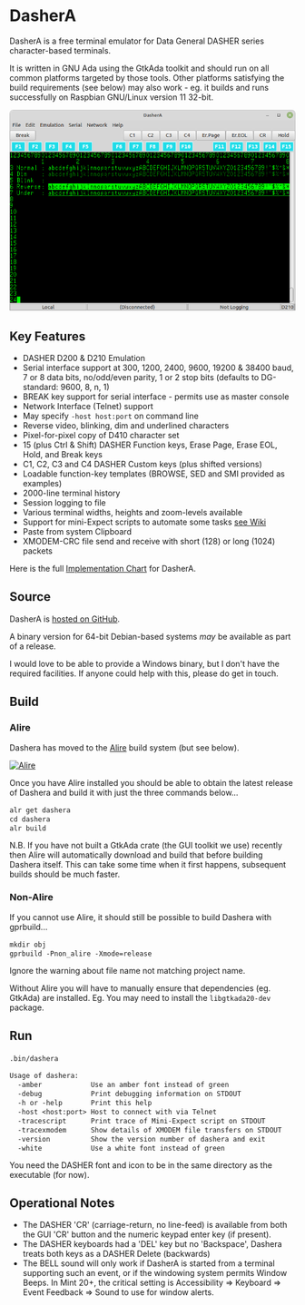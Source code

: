 # DasherA
DasherA is a free terminal emulator for Data General DASHER series character-based terminals.

It is written in GNU Ada using the GtkAda toolkit and should run on all common platforms targeted by those tools.  Other platforms satisfying the build requirements (see below) may also work - eg. it builds and runs successfully on Raspbian GNU/Linux version 11 32-bit.

![Screenshot](./Screenshots/DasherA-20220305.png)


## Key Features

* DASHER D200 & D210 Emulation
* Serial interface support at 300, 1200, 2400, 9600, 19200 & 38400 baud, 7 or 8 data bits,
no/odd/even parity, 1 or 2 stop bits (defaults to DG-standard: 9600, 8, n, 1)
* BREAK key support for serial interface - permits use as master console
* Network Interface (Telnet) support
* May specify ```-host host:port``` on command line
* Reverse video, blinking, dim and underlined characters
* Pixel-for-pixel copy of D410 character set
* 15 (plus Ctrl & Shift) DASHER Function keys, Erase Page, Erase EOL, Hold, and Break keys
* C1, C2, C3 and C4 DASHER Custom keys (plus shifted versions)
* Loadable function-key templates (BROWSE, SED and SMI provided as examples)
* 2000-line terminal history
* Session logging to file
* Various terminal widths, heights and zoom-levels available
* Support for mini-Expect scripts to automate some tasks [see Wiki](https://github.com/SMerrony/DasherG/wiki/DasherG-Mini-Expect-Scripts)
* Paste from system Clipboard
* XMODEM-CRC file send and receive with short (128) or long (1024) packets
  
Here is the full [Implementation Chart](./Docs/implementationChart.md) for DasherA.

## Source
DasherA is [hosted on GitHub](https://github.com/SMerrony/dashera).

A binary version for 64-bit Debian-based systems *may* be available as part of a release.

I would love to be able to provide a Windows binary, but I don't have the required
facilities.  If anyone could help with this, please do get in touch.

## Build

### Alire

Dashera has moved to the [Alire](https://alire.ada.dev/) build system (but see below).

[![Alire](https://img.shields.io/endpoint?url=https://alire.ada.dev/badges/dashera.json)](https://alire.ada.dev/crates/dashera.html)

Once you have Alire installed you should be able to obtain the latest release of Dashera and build it with just the three commands below...
```
alr get dashera
cd dashera
alr build
```
N.B. If you have not built a GtkAda crate (the GUI toolkit we use) recently then Alire will automatically download and build that before building Dashera itself.  This can take some time when it first happens, subsequent builds should be much faster.

### Non-Alire

If you cannot use Alire, it should still be possible to build Dashera with gprbuild... 
```
mkdir obj
gprbuild -Pnon_alire -Xmode=release
```
Ignore the warning about file name not matching project name.

Without Alire you will have to manually ensure that dependencies (eg. GtkAda) are installed.
Eg. You may need to install the `libgtkada20-dev` package.

## Run
`.bin/dashera`

```
Usage of dashera:
  -amber            Use an amber font instead of green
  -debug            Print debugging information on STDOUT
  -h or -help       Print this help
  -host <host:port> Host to connect with via Telnet
  -tracescript      Print trace of Mini-Expect script on STDOUT
  -tracexmodem      Show details of XMODEM file transfers on STDOUT
  -version          Show the version number of dashera and exit
  -white            Use a white font instead of green
```
You need the DASHER font and icon to be in the same directory as the executable (for now).

## Operational Notes
* The DASHER 'CR' (carriage-return, no line-feed) is available from both the GUI 'CR' button and the
numeric keypad enter key (if present).
* The DASHER keyboards had a 'DEL' key but no 'Backspace', Dashera treats both keys as a DASHER Delete (backwards)
* The BELL sound will only work if DasherA is started from a terminal supporting such an event, 
or if the windowing system permits Window Beeps.  In Mint 20+, the critical setting is
Accessibility => Keyboard => Event Feedback => Sound to use for window alerts.

